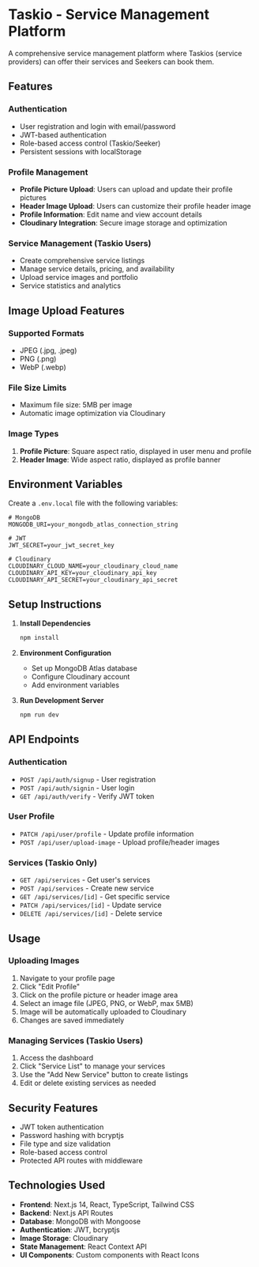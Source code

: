 # Taskio - Service Management Platform

A comprehensive service management platform where Taskios (service providers) can offer their services and Seekers can book them.

## Features

### Authentication
- User registration and login with email/password
- JWT-based authentication
- Role-based access control (Taskio/Seeker)
- Persistent sessions with localStorage

### Profile Management
- **Profile Picture Upload**: Users can upload and update their profile pictures
- **Header Image Upload**: Users can customize their profile header image
- **Profile Information**: Edit name and view account details
- **Cloudinary Integration**: Secure image storage and optimization

### Service Management (Taskio Users)
- Create comprehensive service listings
- Manage service details, pricing, and availability
- Upload service images and portfolio
- Service statistics and analytics

## Image Upload Features

### Supported Formats
- JPEG (.jpg, .jpeg)
- PNG (.png)
- WebP (.webp)

### File Size Limits
- Maximum file size: 5MB per image
- Automatic image optimization via Cloudinary

### Image Types
1. **Profile Picture**: Square aspect ratio, displayed in user menu and profile
2. **Header Image**: Wide aspect ratio, displayed as profile banner

## Environment Variables

Create a `.env.local` file with the following variables:

```env
# MongoDB
MONGODB_URI=your_mongodb_atlas_connection_string

# JWT
JWT_SECRET=your_jwt_secret_key

# Cloudinary
CLOUDINARY_CLOUD_NAME=your_cloudinary_cloud_name
CLOUDINARY_API_KEY=your_cloudinary_api_key
CLOUDINARY_API_SECRET=your_cloudinary_api_secret
```

## Setup Instructions

1. **Install Dependencies**
   ```bash
   npm install
   ```

2. **Environment Configuration**
   - Set up MongoDB Atlas database
   - Configure Cloudinary account
   - Add environment variables

3. **Run Development Server**
   ```bash
   npm run dev
   ```

## API Endpoints

### Authentication
- `POST /api/auth/signup` - User registration
- `POST /api/auth/signin` - User login
- `GET /api/auth/verify` - Verify JWT token

### User Profile
- `PATCH /api/user/profile` - Update profile information
- `POST /api/user/upload-image` - Upload profile/header images

### Services (Taskio Only)
- `GET /api/services` - Get user's services
- `POST /api/services` - Create new service
- `GET /api/services/[id]` - Get specific service
- `PATCH /api/services/[id]` - Update service
- `DELETE /api/services/[id]` - Delete service

## Usage

### Uploading Images
1. Navigate to your profile page
2. Click "Edit Profile"
3. Click on the profile picture or header image area
4. Select an image file (JPEG, PNG, or WebP, max 5MB)
5. Image will be automatically uploaded to Cloudinary
6. Changes are saved immediately

### Managing Services (Taskio Users)
1. Access the dashboard
2. Click "Service List" to manage your services
3. Use the "Add New Service" button to create listings
4. Edit or delete existing services as needed

## Security Features

- JWT token authentication
- Password hashing with bcryptjs
- File type and size validation
- Role-based access control
- Protected API routes with middleware

## Technologies Used

- **Frontend**: Next.js 14, React, TypeScript, Tailwind CSS
- **Backend**: Next.js API Routes
- **Database**: MongoDB with Mongoose
- **Authentication**: JWT, bcryptjs
- **Image Storage**: Cloudinary
- **State Management**: React Context API
- **UI Components**: Custom components with React Icons
